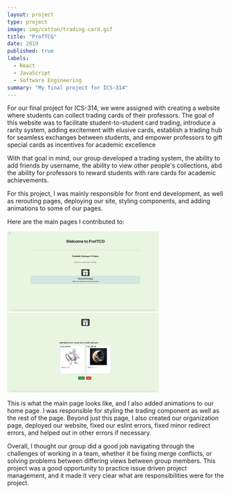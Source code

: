 ```yaml
---
layout: project
type: project
image: img/cotton/trading-card.gif
title: "ProfTCG"
date: 2019
published: true
labels:
  - React
  - JavaScript
  - Software Engineering
summary: "My final project for ICS-314"
---
```


For our final project for ICS-314, we were assigned with creating a website where students can collect trading cards of their professors. The goal of this website was to facilitate student-to-student card trading,
introduce a rarity system, adding excitement with elusive cards, establish a trading hub for seamless exchanges between students, and empower professors to gift special cards as incentives for academic excellence

With that goal in mind, our group developed a trading system, the ability to add friends by username, the ability to view other people's collections, abd the ability for professors to reward students with rare cards for academic achievements. 

For this project, I was mainly responsible for front end development, as well as rerouting pages, deploying our site, styling components, and adding animations to some of our pages.

Here are the main pages I contributed to: 

<img width="350px" class="rounded float-start pe-4" src="../img/cotton/Pack_opening.png">

<img width="350px" class="rounded float-start pe-4" src="../img/cotton/accept-deny.png">

This is what the main page looks like, and I also added animations to our home page. I was responsible for styling the trading component as well as the rest of the page. Beyond just this page, I also created our organization page, deployed our website, fixed our eslint errors, fixed minor redirect errors, and helped out in other errors if necessary. 

Overall, I thought our group did a good job navigating through the challenges of working in a team, whether it be fixing merge conflicts, or solving problems between differing views between group members. This project was a good opportunity to practice issue driven project management, and it made it very clear what are responsibilities were for the project. 